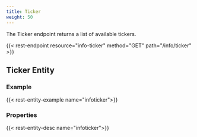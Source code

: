 ```yaml
---
title: Ticker
weight: 50
---
```


The Ticker endpoint returns a list of available tickers.

{{< rest-endpoint resource="info-ticker" method="GET" path="/info/ticker" >}}

## Ticker Entity

### Example
{{< rest-entity-example name="infoticker">}}

### Properties
{{< rest-entity-desc name="infoticker">}}

